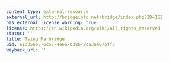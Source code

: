 ```yaml
---
content_type: external-resource
external_url: http://bridgeinfo.net/bridge/index.php?ID=152
has_external_license_warning: true
license: https://en.wikipedia.org/wiki/All_rights_reserved
status: ''
title: Tsing Ma bridge
uid: e1c35665-6c57-4e6a-b38b-8ca3aa075ff3
wayback_url: ''
---
```

